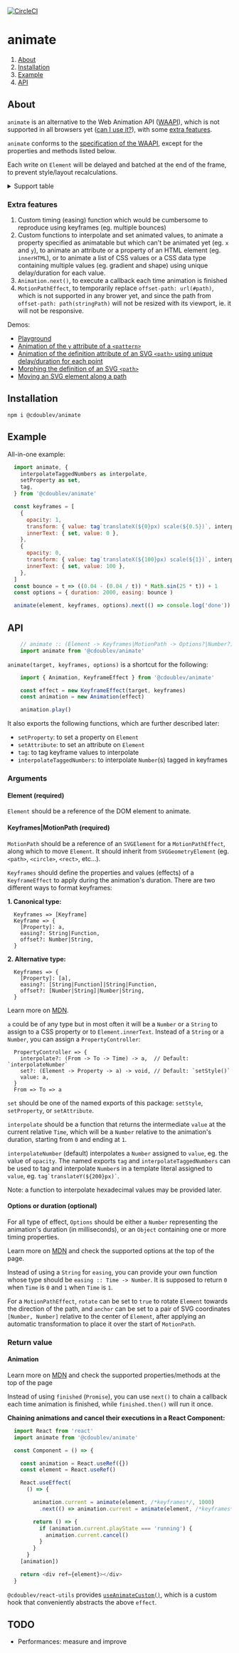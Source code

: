 [![CircleCI](https://circleci.com/gh/creativewave/animate.svg?style=svg)](https://circleci.com/gh/creativewave/animate)

# animate

1. [About](#about)
2. [Installation](#installation)
3. [Example](#example)
4. [API](#API)

## About

`animate` is an alternative to the Web Animation API ([WAAPI](http://drafts.csswg.org/web-animations/)), which is not supported in all browsers yet ([can I use it?](https://caniuse.com/#feat=web-animation)), with some [extra features](#extra-features).

`animate` conforms to the [specification of the WAAPI](https://drafts.csswg.org/web-animations/), except for the properties and methods listed below.

Each write on `Element` will be delayed and batched at the end of the frame, to prevent style/layout recalculations.

<details>

  <summary>Support table</summary>

  | Property/method          | Status | Notes |
  | ------------------------ | ------ | ----- |
  | **Animation properties** |        |       |
  | currentTime              | ✅    |       |
  | effect                   | ✅    |       |
  | finished                 | ✅    |       |
  | id                       | ✅    |       |
  | pending                  | ✅    |       |
  | playState                | ✅    |       |
  | playbackRate             | ✅    |       |
  | ready                    | ✅    |       |
  | replaceState             | ❌    | Will not be implemented. |
  | startTime                | ✅    |       |
  | timeline                 | ✅    |       |
  | **Animation methods**    |        |       |
  | cancel                   | ✅    |       |
  | finish                   | ✅    |       |
  | oncancel                 | ❌    | Will not be implemented. |
  | onfinish                 | ❌    | Will not be implemented. |
  | onremove                 | ❌    | Will not be implemented. |
  | pause                    | ✅    |       |
  | play                     | ✅    |       |
  | reverse                  | ✅    |       |
  | updatePlaybackRate       | ❌    | Will not be implemented. |
  | **Keyframes**            |        |       |
  | Format 1                 | ✅    |       |
  | Format 2                 | ✅    |       |
  | composite                |        |       |
  | - `replace` (default)    | ✅    |       |
  | - `add`                  | ❌    | Will not be implemented. |
  | - `accumulate`           | ❌    | Will not be implemented. |
  | easing                   | ✅    |       |
  | offset                   | ✅    |       |
  | **Options**              |        |       |
  | as Number (duration)     | ✅    |       |
  | duration                 | ✅    |       |
  | composite                |        |       |
  | - `replace` (default)    | ✅    |       |
  | - `add`                  | ❌    | Will not be implemented. |
  | - `accumulate`           | ❌    | Will not be implemented. |
  | easing                   | ✅    |       |
  | delay                    | ✅    |       |
  | direction                | ✅    |       |
  | endDelay                 | ✅    |       |
  | fill                     | ✅    |       |
  | id                       | ✅    |       |
  | iterations               | ✅    |       |
  | iterationStart           | ✅    |       |
  | pseudoElement            | ❌    | Will not be implemented. |
</details>

### Extra features

1. Custom timing (easing) function which would be cumbersome to reproduce using keyframes (eg. multiple bounces)
2. Custom functions to interpolate and set animated values, to animate a property specified as animatable but which can't be animated yet (eg. `x` and `y`), to animate an attribute or a property of an HTML element (eg. `innerHTML`), or to animate a list of CSS values or a CSS data type containing multiple values (eg. gradient and shape) using unique delay/duration for each value.
3. `Animation.next()`, to execute a callback each time animation is finished
4. `MotionPathEffect`, to temporarily replace `offset-path: url(#path)`, which is not supported in any brower yet, and since the path from `offset-path: path(stringPath)` will not be resized with its viewport, ie. it will not be responsive.

Demos:

- [Playground](https://codepen.io/creativewave/full/XWWRoWv)
- [Animation of the `y` attribute of a `<pattern>`](https://codepen.io/creative-wave/pen/pooqymX)
- [Animation of the `d`efinition attribute of an SVG `<path>` using unique delay/duration for each point](https://codepen.io/creative-wave/pen/yLLZbME)
- [Morphing the definition of an SVG `<path>`](#https://codepen.io/creativewave/pen/OJNqvqQ)
- [Moving an SVG element along a path](#https://codepen.io/creativewave/pen/GRgpOvO)

## Installation

`npm i @cdoublev/animate`

## Example

All-in-one example:

```js
  import animate, {
    interpolateTaggedNumbers as interpolate,
    setProperty as set,
    tag,
  } from '@cdoublev/animate'

  const keyframes = [
    {
      opacity: 1,
      transform: { value: tag`translateX(${0}px) scale(${0.5})`, interpolate },
      innerText: { set, value: 0 },
    },
    {
      opacity: 0,
      transform: { value: tag`translateX(${100}px) scale(${1})`, interpolate },
      innerText: { set, value: 100 },
    },
  ]
  const bounce = t => ((0.04 - (0.04 / t)) * Math.sin(25 * t)) + 1
  const options = { duration: 2000, easing: bounce )

  animate(element, keyframes, options).next(() => console.log('done'))
```

## API

```js
    // animate :: (Element -> Keyframes|MotionPath -> Options?|Number?) -> Animation
    import animate from '@cdoublev/animate'
```

`animate(target, keyframes, options)` is a shortcut for the following:

```js
    import { Animation, KeyframeEffect } from '@cdoublev/animate'

    const effect = new KeyframeEffect(target, keyframes)
    const animation = new Animation(effect)

    animation.play()
```

It also exports the following functions, which are further described later:

- `setProperty`: to set a property on `Element`
- `setAttribute`: to set an attribute on `Element`
- `tag`: to tag keyframe values to interpolate
- `interpolateTaggedNumbers`: to interpolate `Number`(s) tagged in keyframes

### Arguments

#### Element (required)

`Element` should be a reference of the DOM element to animate.

#### Keyframes|MotionPath (required)

`MotionPath` should be a reference of an `SVGElement` for a `MotionPathEffect`, along which to move `Element`. It should inherit from `SVGGeometryElement` (eg. `<path>`, `<circle>`, `<rect>`, etc…).

`Keyframes` should define the properties and values (effects) of a `KeyframeEffect` to apply during the animation's duration. There are two different ways to format keyframes:

**1. Canonical type:**

```
  Keyframes => [Keyframe]
  Keyframe => {
    [Property]: a,
    easing?: String|Function,
    offset?: Number|String,
  }
```

**2. Alternative type:**

```
  Keyframes => {
    [Property]: [a],
    easing?: [String|Function]|String|Function,
    offset?: [Number|String]|Number|String,
  }
```

Learn more on [MDN](https://developer.mozilla.org/en-US/docs/Web/API/Web_Animations_API/Keyframe_Formats).

`a` could be of any type but in most often it will be a `Number` or a `String` to assign to a CSS property or to `Element.innerText`. Instead of a `String` or a `Number`, you can assign a `PropertyController`:

```
  PropertyController => {
    interpolate?: (From -> To -> Time) -> a,  // Default: `interpolateNumber`
    set?: (Element -> Property -> a) -> void, // Default: `setStyle()`
    value: a,
  }
  From => To => a
```

`set` should be one of the named exports of this package: `setStyle`, `setProperty`, or `setAttribute`.

`interpolate` should be a function that returns the intermediate `value` at the current relative `Time`, which will be a `Number` relative to the animation's duration, starting from `0` and ending at `1`.

`interpolateNumber` (default) interpolates a `Number` assigned to `value`, eg. the value of `opacity`. The named exports `tag` and `interpolateTaggedNumbers` can be used to tag and interpolate `Number`s in a template literal assigned to `value`, eg. `` tag`translateY(${200}px)` ``.

Note: a function to interpolate hexadecimal values may be provided later.

#### Options or duration (optional)

For all type of effect, `Options` should be either a `Number` representing the animation's duration (in milliseconds), or an `Object` containing one or more timing properties.

Learn more on [MDN](https://developer.mozilla.org/en-US/docs/Web/API/Element/animate) and check the supported options at the top of the page.

Instead of using a `String` for `easing`, you can provide your own function whose type should be `easing :: Time -> Number`. It is supposed to return `0` when `Time` is `0` and `1` when `Time` is `1`.

For a `MotionPathEffect`, `rotate` can be set to `true` to rotate `Element` towards the direction of the path, and `anchor` can be set to a pair of SVG coordinates `[Number, Number]` relative to the center of `Element`, after applying an automatic transformation to place it over the start of `MotionPath`.

### Return value

#### Animation

Learn more on [MDN](https://developer.mozilla.org/en-US/docs/Web/API/Animation) and check the supported properties/methods at the top of the page

Instead of using `finished` (`Promise`), you can use `next()` to chain a callback each time animation is finished, while `finished.then()` will run it once.

**Chaining animations and cancel their executions in a React Component:**

```js
  import React from 'react'
  import animate from '@cdoublev/animate'

  const Component = () => {

    const animation = React.useRef({})
    const element = React.useRef()

    React.useEffect(
      () => {

        animation.current = animate(element, /*keyframes*/, 1000)
          .next(() => animation.current = animate(element, /*keyframes*/, 1000))

        return () => {
          if (animation.current.playState === 'running') {
            animation.current.cancel()
          }
        }
      }
    [animation])

    return <div ref={element}></div>
  }
```

`@cdoublev/react-utils` provides [`useAnimateCustom()`](https://github.com/creativewave/react-utils#useAnimateCustom), which is a custom hook that conveniently abstracts the above `effect`.

## TODO

- Performances: measure and improve
